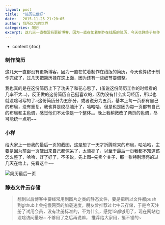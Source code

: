 ```yaml
---
layout: post
title:  "简历已做好"
date:   2015-11-25 21:20:05
author: 我所以为的世界
categories: 简历
excerpt: 这几天一直都没有更新博客，因为一直在忙着制作在线版的简历，今天也算终于制作完成了，过几天把简历挂在这上面，因为还有一些细节要调整。
---
```


* content
{:toc}

###  制作简历

这几天一直都没有更新博客，因为一直在忙着制作在线版的简历，今天也算终于制作完成了，过几天把简历挂在这上面，因为还有一些细节要调整。


我也真的是在这份简历上下了功夫了和花心思了，(虽说这份简历工作的时候看的几率不大...)，反正做的这份简历自己挺喜欢的，因为没有什么实习经历，所以也就没啥可写的了~这份简历分为五部分，或者说分为五页，基本上每一页都有自己的布局，没有重复，我也算是绞尽脑汁了，哈哈哈，但是也是因为每一页都有自己的布局和主色调，感觉他们不太像是一个整体。。晚上我稍微改了两页的色调，尽可能统一点吧~~

###  小样

给大家上一份我的最后一页的截图，这是想了一天才折腾除来的布局，哈哈哈，主要是因为前面一页敲出来自己都惊呆了，太漂亮了，以至于最后一页我都不知道该怎么整了，哈哈，好了好了，不多说，先上图~先卖个关子，那一张特别漂亮的过几天在给上，先看这个~~


![简历最后一页](http://7xonct.com1.z0.glb.clouddn.com/photos/jietupage5.png)

###  静态文件云存储

>想到以后博客中要经常用到图片之类的静态文件，要是把所以文件都push到github上会拖慢网页的加载速度，朋友曾推荐过七牛云存储，于是今天注册了试用会员，没有注册标准的，不为什么，感觉1G都够用了，现在网站也没啥访问量呀~ 不够用了之后再说嘛，  推荐给大家用，挺不错的~  





